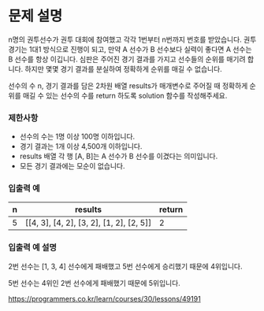 # 문제 설명

n명의 권투선수가 권투 대회에 참여했고 각각 1번부터 n번까지 번호를 받았습니다. 권투 경기는 1대1 방식으로 진행이 되고, 만약 A 선수가 B 선수보다 실력이 좋다면 A 선수는 B 선수를 항상 이깁니다. 심판은 주어진 경기 결과를 가지고 선수들의 순위를 매기려 합니다. 하지만 몇몇 경기 결과를 분실하여 정확하게 순위를 매길 수 없습니다.

선수의 수 n, 경기 결과를 담은 2차원 배열 results가 매개변수로 주어질 때 정확하게 순위를 매길 수 있는 선수의 수를 return 하도록 solution 함수를 작성해주세요.

### 제한사항

+ 선수의 수는 1명 이상 100명 이하입니다.
+ 경기 결과는 1개 이상 4,500개 이하입니다.
+ results 배열 각 행 [A, B]는 A 선수가 B 선수를 이겼다는 의미입니다.
+ 모든 경기 결과에는 모순이 없습니다.

### 입출력 예
| n	| results	| return | 
|---|---|---|
| 5	| [[4, 3], [4, 2], [3, 2], [1, 2], [2, 5]]	| 2 | 

### 입출력 예 설명

2번 선수는 [1, 3, 4] 선수에게 패배했고 5번 선수에게 승리했기 때문에 4위입니다.

5번 선수는 4위인 2번 선수에게 패배했기 때문에 5위입니다.

https://programmers.co.kr/learn/courses/30/lessons/49191
